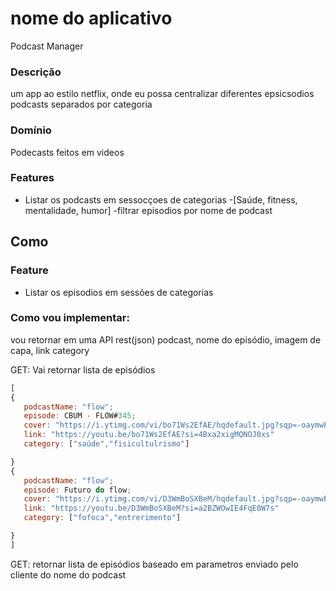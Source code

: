 # nome do aplicativo
Podcast Manager

### Descrição
um app ao estilo netflix, onde eu possa centralizar diferentes epsicsodios podcasts separados por categoria

### Domínio
Podecasts feitos em videos 

### Features
- Listar os podcasts em sessocçoes de categorias 
 -[Saúde, fitness, mentalidade, humor]
 -filtrar episodios por nome de podcast

 ## Como
 ### Feature
 - Listar os episodios em sessões de categorias
### Como vou implementar:
vou retornar em uma API rest(json) podcast, nome do episódio, imagem de capa, link category

GET: Vai retornar lista de episódios

 ```js
 [
 {
    podcastName: "flow";
    episode: CBUM - FLOW#345;
    cover: "https://i.ytimg.com/vi/bo71Ws2EfAE/hqdefault.jpg?sqp=-oaymwEnCNACELwBSFryq4qpAxkIARUAAIhCGAHYAQHiAQoIGBACGAY4AUAB&rs=AOn4CLDhynuXLhuUv_Yr6PTv5hnNX3S3zw"
    link: "https://youtu.be/bo71Ws2EfAE?si=4Bxa2xigMQNOJ0xs"
    category: ["saúde","fisicultulrismo"]

 }
 {
    podcastName: "flow";
    episode: Futuro do flow;
    cover: "https://i.ytimg.com/vi/D3WmBoSXBeM/hqdefault.jpg?sqp=-oaymwEnCNACELwBSFryq4qpAxkIARUAAIhCGAHYAQHiAQoIGBACGAY4AUAB&rs=AOn4CLCRxIRIlCSD3ZksoDLSl4toUa7ALA"
    link: "https://youtu.be/D3WmBoSXBeM?si=a2BZWOwIE4FqE0W7s"
    category: ["fofoca","entrerimento"]

 }
 ]
 ```
GET: retornar lista de episódios baseado em parametros enviado pelo cliente do nome do podcast